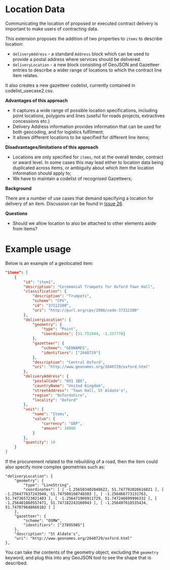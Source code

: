 # Location Data

Communicating the location of proposed or executed contract delivery is important to make users of contracting data. 

This extension proposes the addition of two properties to ```items``` to describe location:

* ```deliveryAddress``` - a standard ```Address``` block which can be used to provide a postal address where services should be delivered.
* ```deliveryLocation``` - a new block consisting of GeoJSON and Gazetteer entries to describe a wider range of locations to which the contract line item relates.

It also creates a new gazetteer codelist, currently contained in codelist_usecase2.csv.

**Advantages of this approach**

* It captures a wide range of possible location specifications, including point locations, polygons and lines (useful for roads projects, extractives concessions etc.)
* Delivery Address information provides information that can be used for both geocoding, and for logistics fulfilment;
* It allows different locations to be specified for different line items;

**Disadvantages/limitations of this approach**

* Locations are only specified for ```items```, not at the overall tender, contract or award level. In some cases this may lead either to location data being duplicated across items, or ambiguity about which item the location information should apply to;
* We have to maintain a codelist of recognised Gazetteers;

**Background** 

There are a number of use cases that demand specifying a location for delivery of an item. Discussion can be found in [Issue 26](https://github.com/open-contracting/standard/issues/26).

**Questions**

* Should we allow location to also be attached to other elements aside from items? 


Example usage
=============

Below is an example of a geolocated item:

```json
"items": [
    {
        "id": "item1",
        "description": "Ceremonial Trumpets for Oxford Town Hall",
        "classification": {
            "description": "Trumpets",
            "scheme": "CPV",
            "id": "37312100",
            "uri": "http://purl.org/cpv/2008/code-37312100"
        },
        "deliveryLocation": {
            "geometry": {
                "type": "Point",
                "coordinates": [51.751944, -1.257778]
            },
            "gazetteer": {
                "scheme": "GEONAMES",
                "identifiers": ["2640729"]
            },
            "description": "Central Oxford",
            "uri": "http://www.geonames.org/2640729/oxford.html"
        },
        "deliveryAddress": {
            "postalCode": "OX1 1BX",
            "countryName": "United Kingdom",
            "streetAddress": "Town Hall, St Aldate's",
            "region": "Oxfordshire",
            "locality": "Oxford"
        },
        "unit": {
            "name": "Items",
            "value": {
                "currency": "GBP",
                "amount": 10000
            }
        },
        "quantity": 10
    }
]
```

If the procurement related to the rebuilding of a road, then the item could also specify more complex geometries such as:

```
"deliveryLocation": {
    "geometry": {
        "type": "LineString",
        "coordinates": [ [ -1.256503402048622, 51.747792026616821 ], [ -1.256477837243949, 51.747500168748303 ], [ -1.256466773131763, 51.747365723021403 ], [ -1.256471969911729, 51.747246699996332 ], [ -1.256481860557471, 51.747182243160943 ], [ -1.256497618535434, 51.747079648666102 ] ]
    },
    "gazetteer": {
        "scheme": "OSMW",
        "identifiers": ["27895985"]
    },
    "description": "St Aldate's",
    "uri": "http://www.geonames.org/2640729/oxford.html"
},
```

You can take the contents of the geometry object, excluding the ```geometry``` keyword, and plug this into any GeoJSON tool to see the shape that is described. 
